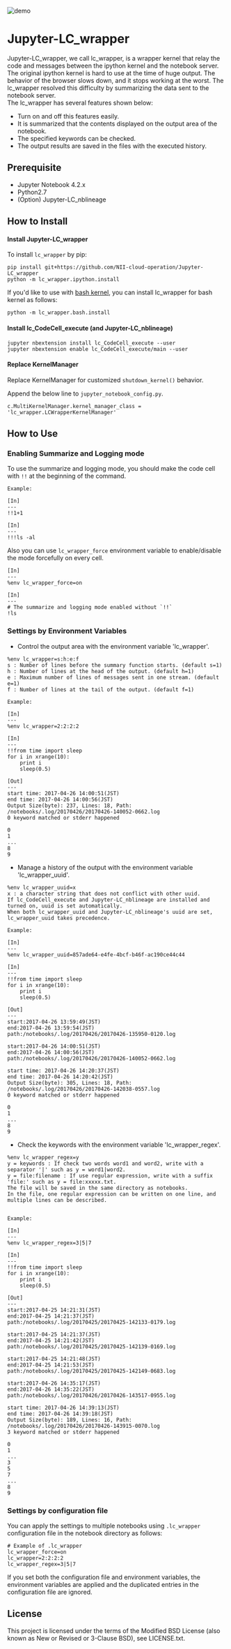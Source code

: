 ![demo](./demo.gif)

# Jupyter-LC_wrapper

  Jupyter-LC_wrapper, we call lc_wrapper, is a wrapper kernel that relay the code and messages between the ipython kernel and the notebook server.
  The original ipython kernel is hard to use at the time of huge output. The behavior of the browser slows down, and it stops working at the worst. The lc_wrapper resolved this difficulty by summarizing the data sent to the notebook server.  
The lc_wrapper has several features shown below:

* Turn on and off this features easily.
* It is summarized that the contents displayed on the output area of the notebook.
* The specified keywords can be checked.
* The output results are saved in the files with the executed history.

## Prerequisite

* Jupyter Notebook 4.2.x
* Python2.7
* (Option) Jupyter-LC_nblineage 

## How to Install
#### Install Jupyter-LC_wrapper

To install `lc_wrapper` by pip:

```
pip install git+https://github.com/NII-cloud-operation/Jupyter-LC_wrapper
python -m lc_wrapper.ipython.install
```

If you'd like to use with [bash kernel](https://github.com/takluyver/bash_kernel), you can install lc_wrapper for bash kernel as follows:

```
python -m lc_wrapper.bash.install
```

#### Install lc_CodeCell_execute (and Jupyter-LC_nblineage)

```
jupyter nbextension install lc_CodeCell_execute --user
jupyter nbextension enable lc_CodeCell_execute/main --user
```
#### Replace KernelManager

Replace KernelManager for customized `shutdown_kernel()` behavior.

Append the below line to `jupyter_notebook_config.py`.

```
c.MultiKernelManager.kernel_manager_class = 'lc_wrapper.LCWrapperKernelManager'
```


## How to Use

### Enabling Summarize and Logging mode

To use the summarize and logging mode, you should make the code cell with `!!` at the beginning of the command.

```
Example:  

[In]
---
!!1+1

[In]
---
!!!ls -al
```

Also you can use `lc_wrapper_force` environment variable to enable/disable the mode forcefully on every cell.

```
[In]
---
%env lc_wrapper_force=on

[In]
---
# The summarize and logging mode enabled without `!!`
!ls
```

### Settings by Environment Variables

* Control the output area with the environment variable 'lc_wrapper'.

```
%env lc_wrapper=s:h:e:f  
s : Number of lines before the summary function starts. (default s=1)
h : Number of lines at the head of the output. (default h=1)
e : Maximum number of lines of messages sent in one stream. (default e=1)
f : Number of lines at the tail of the output. (default f=1)

Example:  

[In]
---
%env lc_wrapper=2:2:2:2

[In]
---
!!from time import sleep
for i in xrange(10):
    print i
    sleep(0.5)

[Out]
---
start time: 2017-04-26 14:00:51(JST)
end time: 2017-04-26 14:00:56(JST)
Output Size(byte): 237, Lines: 18, Path: /notebooks/.log/20170426/20170426-140052-0662.log
0 keyword matched or stderr happened

0
1
...
8
9

```

* Manage a history of the output with the environment variable 'lc_wrapper_uuid'.

```
%env lc_wrapper_uuid=x
x : a character string that does not conflict with other uuid.
If lc_CodeCell_execute and Jupyter-LC_nblineage are installed and turned on, uuid is set automatically.
When both lc_wrapper_uuid and Jupyter-LC_nblineage's uuid are set, lc_wrapper_uuid takes precedence.

Example:  

[In]
---
%env lc_wrapper_uuid=857ade64-e4fe-4bcf-b46f-ac190ce44c44

[In]
---
!!from time import sleep
for i in xrange(10):
    print i
    sleep(0.5)

[Out]
---
start:2017-04-26 13:59:49(JST)
end:2017-04-26 13:59:54(JST)
path:/notebooks/.log/20170426/20170426-135950-0120.log

start:2017-04-26 14:00:51(JST)
end:2017-04-26 14:00:56(JST)
path:/notebooks/.log/20170426/20170426-140052-0662.log

start time: 2017-04-26 14:20:37(JST)
end time: 2017-04-26 14:20:42(JST)
Output Size(byte): 305, Lines: 18, Path: /notebooks/.log/20170426/20170426-142038-0557.log
0 keyword matched or stderr happened

0
1
...
8
9
```

* Check the keywords with the environment variable 'lc_wrapper_regex'.

```
%env lc_wrapper_regex=y
y = keywords : If check two words word1 and word2, write with a separator '|' such as y = word1|word2.
y = file:filename : If use regular expression, write with a suffix 'file:' such as y = file:xxxxx.txt.
The file will be saved in the same directory as notebooks. 
In the file, one regular expression can be written on one line, and multiple lines can be described.


Example:  

[In]
---
%env lc_wrapper_regex=3|5|7

[In]
---
!!from time import sleep
for i in xrange(10):
    print i
    sleep(0.5)

[Out]
---
start:2017-04-25 14:21:31(JST)
end:2017-04-25 14:21:37(JST)
path:/notebooks/.log/20170425/20170425-142133-0179.log

start:2017-04-25 14:21:37(JST)
end:2017-04-25 14:21:42(JST)
path:/notebooks/.log/20170425/20170425-142139-0169.log

start:2017-04-25 14:21:48(JST)
end:2017-04-25 14:21:53(JST)
path:/notebooks/.log/20170425/20170425-142149-0683.log

start:2017-04-26 14:35:17(JST)
end:2017-04-26 14:35:22(JST)
path:/notebooks/.log/20170426/20170426-143517-0955.log

start time: 2017-04-26 14:39:13(JST)
end time: 2017-04-26 14:39:18(JST)
Output Size(byte): 189, Lines: 16, Path: /notebooks/.log/20170426/20170426-143915-0070.log
3 keyword matched or stderr happened

0
1
...
3
5
7
...
8
9
```

### Settings by configuration file

You can apply the settings to multiple notebooks using `.lc_wrapper` configuration file in the notebook directory as follows:

```
# Example of .lc_wrapper
lc_wrapper_force=on
lc_wrapper=2:2:2:2
lc_wrapper_regex=3|5|7
```

If you set both the configuration file and environment variables, the environment variables are applied and the duplicated entries in the configuration file are ignored.


## License

This project is licensed under the terms of the Modified BSD License (also known as New or Revised or 3-Clause BSD), see LICENSE.txt.
